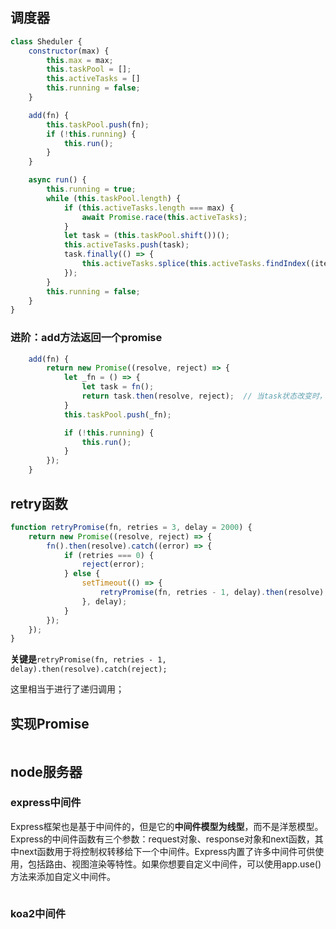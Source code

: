 ## 调度器

```js
class Sheduler {
    constructor(max) {
        this.max = max;
        this.taskPool = [];
        this.activeTasks = []
        this.running = false;
    }

    add(fn) {
        this.taskPool.push(fn);
        if (!this.running) {
            this.run();
        }
    }

    async run() {
        this.running = true;
        while (this.taskPool.length) {
            if (this.activeTasks.length === max) {
                await Promise.race(this.activeTasks);
            }
            let task = (this.taskPool.shift())();
            this.activeTasks.push(task);
            task.finally(() => {
                this.activeTasks.splice(this.activeTasks.findIndex((item) => item === task));
            });
        }
        this.running = false;
    }
}
```

### 进阶：add方法返回一个promise

```js
    add(fn) {
        return new Promise((resolve, reject) => {
            let _fn = () => {
                let task = fn();
                return task.then(resolve, reject);  // 当task状态改变时，会调用resolve或reject
            }
            this.taskPool.push(_fn);

            if (!this.running) {
                this.run();
            }
        });
    }
```

## retry函数

```js
function retryPromise(fn, retries = 3, delay = 2000) {
    return new Promise((resolve, reject) => {
        fn().then(resolve).catch((error) => {
            if (retries === 0) {
                reject(error);
            } else {
                setTimeout(() => {
                    retryPromise(fn, retries - 1, delay).then(resolve).catch(reject);
                }, delay);
            }
        });
    });
}
```

**关键是**`retryPromise(fn, retries - 1, delay).then(resolve).catch(reject);`

这里相当于进行了递归调用；

## 实现Promise

```

```

## node服务器

### express中间件

Express框架也是基于中间件的，但是它的**中间件模型为线型**，而不是洋葱模型。Express的中间件函数有三个参数：request对象、response对象和next函数，其中next函数用于将控制权转移给下一个中间件。Express内置了许多中间件可供使用，包括路由、视图渲染等特性。如果你想要自定义中间件，可以使用app.use()方法来添加自定义中间件。

```js

```

### koa2中间件
